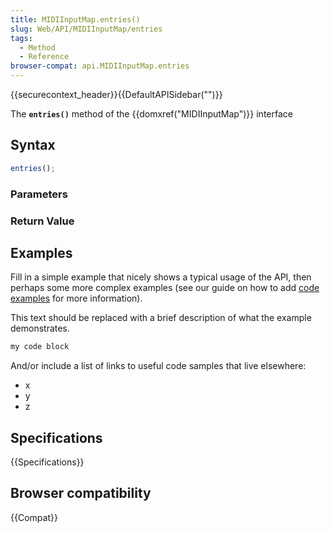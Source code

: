 ```yaml
---
title: MIDIInputMap.entries()
slug: Web/API/MIDIInputMap/entries
tags:
  - Method
  - Reference
browser-compat: api.MIDIInputMap.entries
---
```

{{securecontext_header}}{{DefaultAPISidebar("")}}

The **`entries()`** method of the {{domxref("MIDIInputMap")}} interface 

## Syntax

```js
entries();
```

### Parameters



### Return Value



## Examples

Fill in a simple example that nicely shows a typical usage of the API, then perhaps some more complex examples (see our guide on how to add [code examples](/en-US/docs/MDN/Contribute/Structures/Code_examples) for more information).

This text should be replaced with a brief description of what the example demonstrates.

```js
my code block
```

And/or include a list of links to useful code samples that live elsewhere:

*   x
*   y
*   z

## Specifications

{{Specifications}}

## Browser compatibility

{{Compat}}

